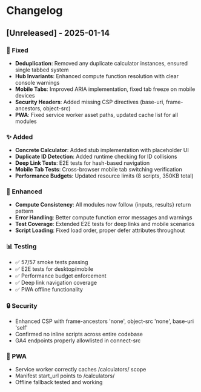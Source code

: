 # Changelog

## [Unreleased] - 2025-01-14

### 🔧 Fixed
- **Deduplication**: Removed any duplicate calculator instances, ensured single tabbed system
- **Hub Invariants**: Enhanced compute function resolution with clear console warnings
- **Mobile Tabs**: Improved ARIA implementation, fixed tab freeze on mobile devices
- **Security Headers**: Added missing CSP directives (base-uri, frame-ancestors, object-src)
- **PWA**: Fixed service worker asset paths, updated cache list for all modules

### ✨ Added
- **Concrete Calculator**: Added stub implementation with placeholder UI
- **Duplicate ID Detection**: Added runtime checking for ID collisions
- **Deep Link Tests**: E2E tests for hash-based navigation
- **Mobile Tab Tests**: Cross-browser mobile tab switching verification
- **Performance Budgets**: Updated resource limits (8 scripts, 350KB total)

### 🚀 Enhanced
- **Compute Consistency**: All modules now follow {inputs, results} return pattern
- **Error Handling**: Better compute function error messages and warnings
- **Test Coverage**: Extended E2E tests for deep links and mobile scenarios
- **Script Loading**: Fixed load order, proper defer attributes throughout

### 📊 Testing
- ✅ 57/57 smoke tests passing
- ✅ E2E tests for desktop/mobile
- ✅ Performance budget enforcement
- ✅ Deep link navigation coverage
- ✅ PWA offline functionality

### 🔒 Security
- Enhanced CSP with frame-ancestors 'none', object-src 'none', base-uri 'self'
- Confirmed no inline scripts across entire codebase
- GA4 endpoints properly allowlisted in connect-src

### 📱 PWA
- Service worker correctly caches /calculators/ scope
- Manifest start_url points to /calculators/
- Offline fallback tested and working